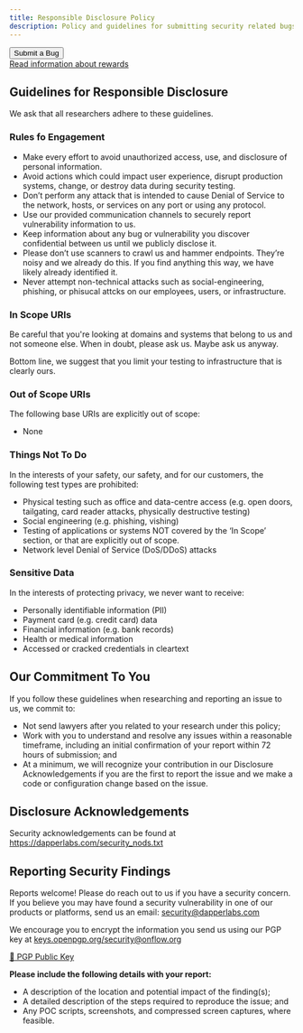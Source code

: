 ```yaml
---
title: Responsible Disclosure Policy
description: Policy and guidelines for submitting security related bugs.
---
```


<div>
  <button>Submit a Bug</button>
</div>
<a href="/bounties">  
  Read information about rewards
</a>

## Guidelines for Responsible Disclosure
We ask that all researchers adhere to these guidelines.

### Rules fo Engagement

- Make every effort to avoid unauthorized access, use, and disclosure of personal information.
- Avoid actions which could impact user experience, disrupt production systems, change, or destroy data during security testing.
- Don’t perform any attack that is intended to cause Denial of Service to the network, hosts, or services on any port or using any protocol.
- Use our provided communication channels to securely report vulnerability information to us.
- Keep information about any bug or vulnerability you discover confidential between us until we publicly disclose it.
- Please don’t use scanners to crawl us and hammer endpoints. They’re noisy and we already do this. If you find anything this way, we have likely already identified it.
- Never attempt non-technical attacks such as social-engineering, phishing, or phisucal attcks on our employees, users, or infrastructure.



### In Scope URIs

Be careful that you're looking at domains and systems that belong to us and not someone else. When in doubt, please ask us. Maybe ask us anyway.

Bottom line, we suggest that you limit your testing to infrastructure that is clearly ours.


### Out of Scope URIs

The following base URIs are explicitly out of scope:

- None

### Things Not To Do
  
In the interests of your safety, our safety, and for our customers, the following test types are prohibited:

- Physical testing such as office and data-centre access (e.g. open doors, tailgating, card reader attacks, physically destructive testing)
- Social engineering (e.g. phishing, vishing)
- Testing of applications or systems NOT covered by the ‘In Scope’ section, or that are explicitly out of scope.
- Network level Denial of Service (DoS/DDoS) attacks

### Sensitive Data

In the interests of protecting privacy, we never want to receive:

- Personally identifiable information (PII)
- Payment card (e.g. credit card) data
- Financial information (e.g. bank records)
- Health or medical information
- Accessed or cracked credentials in cleartext

## Our Commitment To You
  
If you follow these guidelines when researching and reporting an issue to us, we commit to:
  
- Not send lawyers after you related to your research under this policy;
- Work with you to understand and resolve any issues within a reasonable timeframe, including an initial confirmation of your report within 72 hours of submission; and
- At a minimum, we will recognize your contribution in our Disclosure Acknowledgements if you are the first to report the issue and we make a code or configuration change based on the issue.

## Disclosure Acknowledgements
  
  Security acknowledgements can be found at https://dapperlabs.com/security_nods.txt

## Reporting Security Findings

Reports welcome! Please do reach out to us if you have a security concern. If you believe you may have found a security vulnerability in one of our products or platforms, send us an email: [security@dapperlabs.com](mailto:security@onflow.org?subject=Responsible%20disclosure)

We encourage you to encrypt the information you send us using our PGP key at [keys.openpgp.org/security@onflow.org](keys.openpgp.org/security@onflow.org)



[🔐 PGP Public Key](https://www.notion.so/PGP-Public-Key-dc945aa551904be0a8d0a48b44e6bf68)

**Please include the following details with your report:**

  - A description of the location and potential impact of the finding(s);
  - A detailed description of the steps required to reproduce the issue; and
  - Any POC scripts, screenshots, and compressed screen captures, where feasible.
